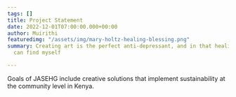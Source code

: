 ```yaml
---
tags: []
title: Project Statement
date: 2022-12-01T07:00:00.000+00:00
author: Muirithi
featuredimg: "/assets/img/mary-holtz-healing-blessing.png"
summary: Creating art is the perfect anti-depressant, and in that healing power, I
  can find myself

---
```

Goals of JASEHG include creative solutions that implement sustainability at the community level in Kenya.